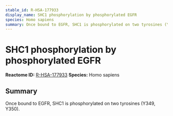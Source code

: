 ```yaml
---
stable_id: R-HSA-177933
display_name: SHC1 phosphorylation by phosphorylated EGFR
species: Homo sapiens
summary: Once bound to EGFR, SHC1 is phosphorylated on two tyrosines (Y349, Y350).
---
```


# SHC1 phosphorylation by phosphorylated EGFR
**Reactome ID:** [R-HSA-177933](https://reactome.org/content/detail/R-HSA-177933)
**Species:** Homo sapiens

## Summary

Once bound to EGFR, SHC1 is phosphorylated on two tyrosines (Y349, Y350).
